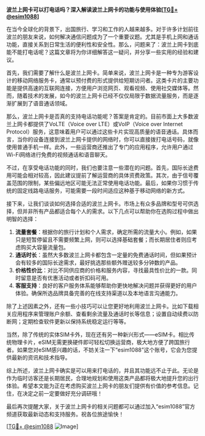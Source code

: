 **波兰上网卡可以打电话吗？深入解读波兰上网卡的功能与使用体验[[TG💪+ @esim1088](https://t.me/s/esim1088)]**

在当今全球化的背景下，出国旅行、学习和工作的人越来越多。对于许多计划前往波兰的朋友来说，如何解决通信问题成为了一个重要议题。尤其是手机上网和通话功能，直接关系到日常生活的便利性和安全性。那么，问题来了：波兰上网卡到底能不能打电话呢？这篇文章将为你详细解答这一疑问，并分享一些实用的经验和建议。

首先，我们需要了解什么是波兰上网卡。简单来说，波兰上网卡是一种专为游客设计的移动网络服务卡，通常以预付费的形式提供给短期访问者。这类卡片的主要功能是提供高速的互联网连接，方便用户浏览网页、观看视频、使用社交媒体等。然而，随着技术的发展，如今的波兰上网卡已经不仅仅局限于数据流量服务，而是逐渐扩展到了语音通话领域。

那么，波兰上网卡是否真的支持电话功能呢？答案是肯定的。目前市面上大多数波兰上网卡都提供了VoLTE（Voice over LTE）或VoIP（Voice over Internet Protocol）服务，这意味着用户可以通过这些卡片实现高质量的语音通话。具体而言，当你的设备连接到波兰上网卡提供的网络时，你可以直接拨打电话号码，就像使用普通手机一样。此外，一些运营商还推出了专门的应用程序，允许用户通过Wi-Fi网络进行免费的视频通话和语音聊天。

不过，在享受电话功能的同时，我们也要注意一些潜在的问题。首先，国际长途费用可能会相对较高，因此建议提前了解运营商的具体资费政策。其次，由于信号覆盖范围的限制，某些偏远地区可能无法正常使用电话功能。最后，如果你习惯于传统的固定线路电话服务，可能需要一段时间适应这种基于移动网络的新方式。

接下来，让我们谈谈如何选择合适的波兰上网卡。市场上有众多品牌和型号可供选择，但并非所有产品都适合每个人的需求。以下几点可以帮助你在选购过程中做出明智的选择：

1. **流量套餐**：根据你的旅行计划和个人需求，确定所需的流量大小。例如，如果只是短暂停留且不需要频繁上网，则可以选择基础套餐；而长期居住者则应考虑购买大容量流量包。
2. **通话时长**：虽然大多数波兰上网卡都包含一定量的免费通话时间，但如果预计会有较多的国际长途需求，最好挑选那些额外赠送较多分钟数的产品。
3. **价格性价比**：对比不同供应商的价格和服务内容，寻找最具性价比的一款。同时留意是否有优惠活动或者折扣码可用。
4. **客服支持**：良好的客户服务体系能够帮助你更快地解决问题并获得更好的用户体验。确保所选品牌具备完善的在线支持渠道以及本地语言沟通能力。

除了上述因素之外，还有一些小技巧可以让您更好地利用波兰上网卡。比如下载相关应用程序来管理账户余额、查看剩余流量及通话时长等信息；设置自动续费以防断网；定期检查软件更新以保持系统稳定运行等等。

当然，除了传统的实体SIM卡外，现在还有另一种新兴形式——eSIM卡。相比传统物理卡片，eSIM无需更换硬件即可轻松切换运营商，极大地方便了跨国旅行者。如果您对eSIM感兴趣的话，不妨关注一下“esim1088”这个账号，它会为您提供最新的资讯和技术指导。

综上所述，波兰上网卡确实是可以用来打电话的，并且其功能远不止于此。无论是作为临时访客还是长期居民，合理地规划和使用这类产品都将极大地提升您的出行体验。希望本文能为正在考虑购买波兰上网卡的朋友们提供有价值的参考信息。记住，在决定之前一定要做好充分调研哦！

最后再次提醒大家，关于波兰上网卡的相关问题都可以通过加入“esim1088”官方频道获取最新动态和支持服务。祝各位旅途愉快！

[[TG💪+ @esim1088](https://t.me/s/esim1088) ![Image](https://i.postimg.cc/4NQfJmqS/Snipaste-2025-05-13-00-14-12.png)]